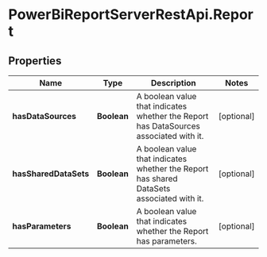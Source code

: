 # PowerBiReportServerRestApi.Report

## Properties
Name | Type | Description | Notes
------------ | ------------- | ------------- | -------------
**hasDataSources** | **Boolean** | A boolean value that indicates whether the Report has DataSources associated with it. | [optional] 
**hasSharedDataSets** | **Boolean** | A boolean value that indicates whether the Report has shared DataSets associated with it. | [optional] 
**hasParameters** | **Boolean** | A boolean value that indicates whether the Report has parameters. | [optional] 


